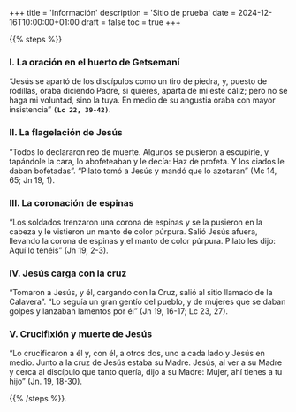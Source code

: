 +++
title = 'Información'
description = 'Sitio de prueba'
date = 2024-12-16T10:00:00+01:00
draft = false
toc = true
+++

{{% steps %}}

### I. La oración en el huerto de Getsemaní

“Jesús se apartó de los discípulos como un tiro de piedra, y, puesto de rodillas, oraba diciendo Padre, si quieres, aparta de mí este cáliz; pero no se haga mi voluntad, sino la tuya. En medio de su angustia oraba con mayor insistencia” **`(Lc 22, 39-42)`**.

### II. La flagelación de Jesús
“Todos lo declararon reo de muerte. Algunos se pusieron a escupirle, y tapándole la cara, lo abofeteaban y le decía: Haz de profeta. Y los ciados le daban bofetadas”. “Pilato tomó a Jesús y mandó que lo azotaran”  (Mc 14, 65; Jn 19, 1).

### III. La coronación de espinas
“Los soldados trenzaron una corona de espinas y se la pusieron en la cabeza y le vistieron un manto de color púrpura. Salió Jesús afuera, llevando la corona de espinas y el manto de color púrpura. Pilato les dijo: Aquí lo tenéis” (Jn 19, 2-3).

### IV. Jesús carga con la cruz
“Tomaron a Jesús, y él, cargando con la Cruz, salió al sitio llamado de la Calavera”. “Lo seguía un gran gentío del pueblo, y de mujeres que se daban golpes y lanzaban lamentos por él” (Jn 19, 16-17; Lc 23, 27).

### V. Crucifixión y muerte de Jesús
“Lo crucificaron a él y, con él, a otros dos, uno a cada lado y Jesús en medio. Junto a la cruz de Jesús estaba su Madre. Jesús, al ver a su Madre y cerca al discípulo que tanto quería, dijo a su Madre: Mujer, ahí tienes a tu hijo” (Jn. 19, 18-30).

{{% /steps %}}.
